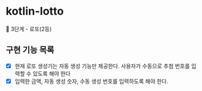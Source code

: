 # kotlin-lotto

🚀 3단계 - 로또(2등)
## 구현 기능 목록

- [x] 현재 로또 생성기는 자동 생성 기능만 제공한다. 사용자가 수동으로 추첨 번호를 입력할 수 있도록 해야 한다
- [x] 입력한 금액, 자동 생성 숫자, 수동 생성 번호를 입력하도록 해야 한다.
